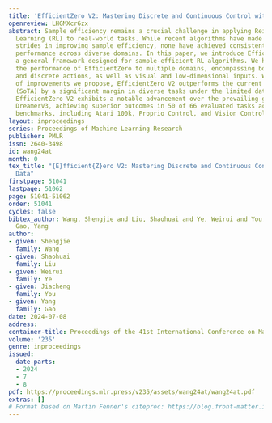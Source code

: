 ```yaml
---
title: 'EfficientZero V2: Mastering Discrete and Continuous Control with Limited Data'
openreview: LHGMXcr6zx
abstract: Sample efficiency remains a crucial challenge in applying Reinforcement
  Learning (RL) to real-world tasks. While recent algorithms have made significant
  strides in improving sample efficiency, none have achieved consistently superior
  performance across diverse domains. In this paper, we introduce EfficientZero V2,
  a general framework designed for sample-efficient RL algorithms. We have expanded
  the performance of EfficientZero to multiple domains, encompassing both continuous
  and discrete actions, as well as visual and low-dimensional inputs. With a series
  of improvements we propose, EfficientZero V2 outperforms the current state-of-the-art
  (SoTA) by a significant margin in diverse tasks under the limited data setting.
  EfficientZero V2 exhibits a notable advancement over the prevailing general algorithm,
  DreamerV3, achieving superior outcomes in 50 of 66 evaluated tasks across multiple
  benchmarks, including Atari 100k, Proprio Control, and Vision Control.
layout: inproceedings
series: Proceedings of Machine Learning Research
publisher: PMLR
issn: 2640-3498
id: wang24at
month: 0
tex_title: "{E}fficient{Z}ero V2: Mastering Discrete and Continuous Control with Limited
  Data"
firstpage: 51041
lastpage: 51062
page: 51041-51062
order: 51041
cycles: false
bibtex_author: Wang, Shengjie and Liu, Shaohuai and Ye, Weirui and You, Jiacheng and
  Gao, Yang
author:
- given: Shengjie
  family: Wang
- given: Shaohuai
  family: Liu
- given: Weirui
  family: Ye
- given: Jiacheng
  family: You
- given: Yang
  family: Gao
date: 2024-07-08
address:
container-title: Proceedings of the 41st International Conference on Machine Learning
volume: '235'
genre: inproceedings
issued:
  date-parts:
  - 2024
  - 7
  - 8
pdf: https://proceedings.mlr.press/v235/assets/wang24at/wang24at.pdf
extras: []
# Format based on Martin Fenner's citeproc: https://blog.front-matter.io/posts/citeproc-yaml-for-bibliographies/
---
```

